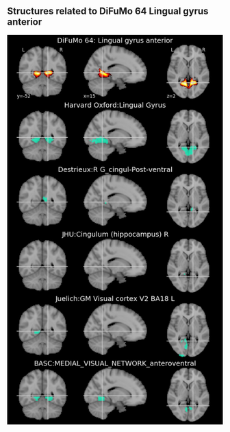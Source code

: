 


## Structures related to DiFuMo 64 Lingual gyrus anterior

![35](35.jpg "Structures related to DiFuMo 64 Lingual gyrus anterior")